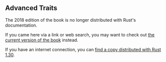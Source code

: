 ## Advanced Traits

The 2018 edition of the book is no longer distributed with Rust's documentation.

If you came here via a link or web search, you may want to check out [the current
version of the book](../ch19-02-advanced-traits.html) instead.

If you have an internet connection, you can [find a copy distributed with
Rust
1.30](https://doc.rust-lang.org/1.30.0/book/2018-edition/ch19-02-advanced-traits.html).